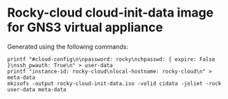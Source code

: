 # Rocky-cloud cloud-init-data image for GNS3 virtual appliance

Generated using the following commands:

```
printf "#cloud-config\n\npassword: rocky\nchpasswd: { expire: False }\nssh_pwauth: True\n" > user-data
printf "instance-id: rocky-cloud\nlocal-hostname: rocky-cloud\n" > meta-data
mkisofs -output rocky-cloud-init-data.iso -volid cidata -joliet -rock user-data meta-data
```
